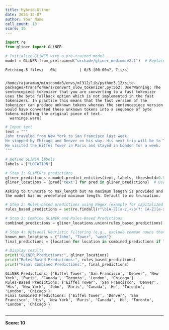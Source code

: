 ```yaml
---
title: Hybrid-Gliner
date: 2024-12-07
author: Your Name
cell_count: 10
score: 10
---
```


```python
import re
from gliner import GLiNER
```


```python
# Initialize GLiNER with a pre-trained model
model = GLiNER.from_pretrained("urchade/gliner_medium-v2.1")  # Replace with a location-specific model if available
```


    Fetching 5 files:   0%|          | 0/5 [00:00<?, ?it/s]


    /home/rajaraman/miniconda3/envs/ml312/lib/python3.12/site-packages/transformers/convert_slow_tokenizer.py:562: UserWarning: The sentencepiece tokenizer that you are converting to a fast tokenizer uses the byte fallback option which is not implemented in the fast tokenizers. In practice this means that the fast version of the tokenizer can produce unknown tokens whereas the sentencepiece version would have converted these unknown tokens into a sequence of byte tokens matching the original piece of text.
      warnings.warn(



```python
# Input text
text = """
John traveled from New York to San Francisco last week. 
He stopped by Chicago and Denver on his way. His next trip will be to Toronto, Canada. 
He visited the Eiffel Tower in Paris and stayed in London for a week.
"""
```


```python
# Define GLiNER labels
labels = ["LOCATION"]
```


```python
# Step 1: GLiNER's predictions
gliner_predictions = model.predict_entities(text, labels, threshold=0.5)
gliner_locations = {pred['text'] for pred in gliner_predictions}  # Use a set for easy merging
```

    Asking to truncate to max_length but no maximum length is provided and the model has no predefined maximum length. Default to no truncation.



```python
# Step 2: Rules-based predictions using Regex (example for capitalized words indicating locations)
rules_based_predictions = set(re.findall(r"\b[A-Z][a-z]+\b(?: [A-Z][a-z]+)*", text))
```


```python
# Step 3: Combine GLiNER and Rules-Based Predictions
combined_predictions = gliner_locations.union(rules_based_predictions)
```


```python
# Step 4: Optional Heuristic Filtering (e.g., exclude common nouns that aren't locations)
known_non_locations = {"John", "Tower", "week"}
final_predictions = {location for location in combined_predictions if location not in known_non_locations}
```


```python
# Display results
print("GLiNER Predictions:", gliner_locations)
print("Rules-Based Predictions:", rules_based_predictions)
print("Final Combined Predictions:", final_predictions)
```

    GLiNER Predictions: {'Eiffel Tower', 'San Francisco', 'Denver', 'New York', 'Paris', 'Canada', 'Toronto', 'London', 'Chicago'}
    Rules-Based Predictions: {'Eiffel Tower', 'San Francisco', 'Denver', 'His', 'New York', 'John', 'Paris', 'Canada', 'He', 'Toronto', 'London', 'Chicago'}
    Final Combined Predictions: {'Eiffel Tower', 'Denver', 'San Francisco', 'His', 'New York', 'Paris', 'Canada', 'He', 'Toronto', 'London', 'Chicago'}



```python

```


---
**Score: 10**